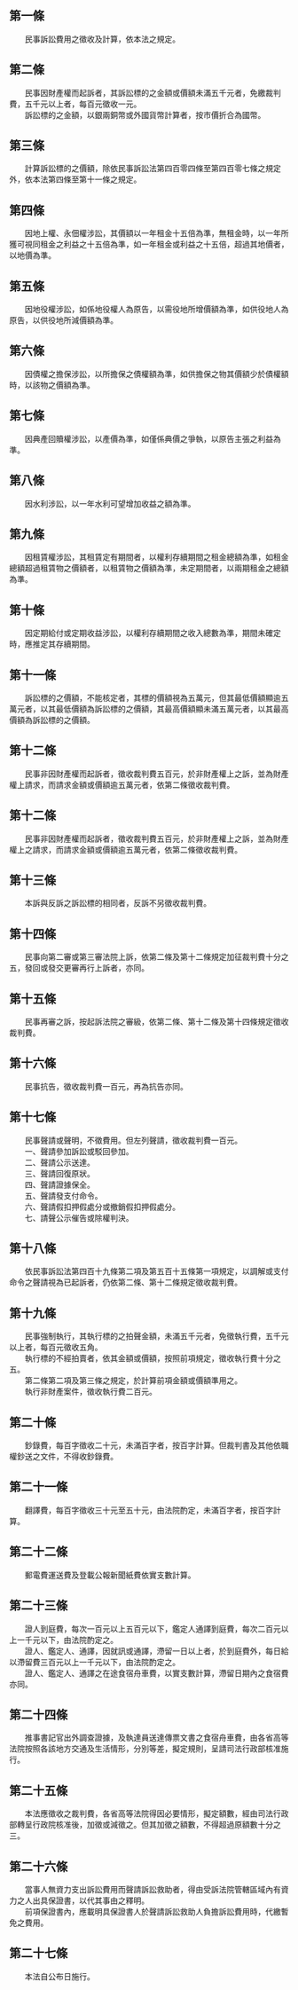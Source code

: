 第一條 
-------
　　民事訴訟費用之徵收及計算，依本法之規定。  


第二條 
-------
　　民事因財產權而起訴者，其訴訟標的之金額或價額未滿五千元者，免繳裁判費，五千元以上者，每百元徵收一元。  
　　訴訟標的之金額，以銀兩銅幣或外國貨幣計算者，按市價折合為國幣。  


第三條 
-------
　　計算訴訟標的之價額，除依民事訴訟法第四百零四條至第四百零七條之規定外，依本法第四條至第十一條之規定。  


第四條 
-------
　　因地上權、永佃權涉訟，其價額以一年租金十五倍為準，無租金時，以一年所獲可視同租金之利益之十五倍為準，如一年租金或利益之十五倍，超過其地價者，以地價為準。  


第五條 
-------
　　因地役權涉訟，如係地役權人為原告，以需役地所增價額為準，如供役地人為原告，以供役地所減價額為準。  


第六條 
-------
　　因債權之擔保涉訟，以所擔保之債權額為準，如供擔保之物其價額少於債權額時，以該物之價額為準。  


第七條 
-------
　　因典產回贖權涉訟，以產價為準，如僅係典價之爭執，以原告主張之利益為準。  


第八條 
-------
　　因水利涉訟，以一年水利可望增加收益之額為準。  


第九條 
-------
　　因租賃權涉訟，其租賃定有期間者，以權利存續期間之租金總額為準，如租金總額超過租賃物之價額者，以租賃物之價額為準，未定期間者，以兩期租金之總額為準。  


第十條 
-------
　　因定期給付或定期收益涉訟，以權利存續期間之收入總數為準，期間未確定時，應推定其存續期間。  


第十一條 
---------
　　訴訟標的之價額，不能核定者，其標的價額視為五萬元，但其最低價額顯逾五萬元者，以其最低價額為訴訟標的之價額，其最高價額顯未滿五萬元者，以其最高價額為訴訟標的之價額。  


第十二條 
---------
　　民事非因財產權而起訴者，徵收裁判費五百元，於非財產權上之訴，並為財產權上請求，而請求金額或價額逾五萬元者，依第二條徵收裁判費。  


第十二條 
---------
　　民事非因財產權而起訴者，徵收裁判費五百元，於非財產權上之訴，並為財產權上之請求，而請求金額或價額逾五萬元者，依第二條徵收裁判費。  


第十三條 
---------
　　本訴與反訴之訴訟標的相同者，反訴不另徵收裁判費。  


第十四條 
---------
　　民事向第二審或第三審法院上訴，依第二條及第十二條規定加征裁判費十分之五，發回或發交更審再行上訴者，亦同。  


第十五條 
---------
　　民事再審之訴，按起訴法院之審級，依第二條、第十二條及第十四條規定徵收裁判費。  


第十六條 
---------
　　民事抗告，徵收裁判費一百元，再為抗告亦同。  


第十七條 
---------
　　民事聲請或聲明，不徵費用。但左列聲請，徵收裁判費一百元。  
　　一、聲請參加訴訟或駁回參加。  
　　二、聲請公示送達。  
　　三、聲請回復原狀。  
　　四、聲請證據保全。  
　　五、聲請發支付命令。  
　　六、聲請假扣押假處分或撤銷假扣押假處分。  
　　七、請聲公示催告或除權判決。  


第十八條 
---------
　　依民事訴訟法第四百十九條第二項及第五百十五條第一項規定，以調解或支付命令之聲請視為已起訴者，仍依第二條、第十二條規定徵收裁判費。  


第十九條 
---------
　　民事強制執行，其執行標的之拍聲金額，未滿五千元者，免徵執行費，五千元以上者，每百元徵收五角。  
　　執行標的不經拍賣者，依其金額或價額，按照前項規定，徵收執行費十分之五。  
　　第二條第二項及第三條之規定，於計算前項金額或價額準用之。  
　　執行非財產案件，徵收執行費二百元。  


第二十條 
---------
　　鈔錄費，每百字徵收二十元，未滿百字者，按百字計算。但裁判書及其他依職權鈔送之文件，不得收鈔錄費。  


第二十一條 
-----------
　　翻譯費，每百字徵收三十元至五十元，由法院酌定，未滿百字者，按百字計算。  


第二十二條 
-----------
　　郵電費運送費及登載公報新聞紙費依實支數計算。  


第二十三條 
-----------
　　證人到庭費，每次一百元以上五百元以下，鑑定人通譯到庭費，每次二百元以上一千元以下，由法院酌定之。  
　　證人、鑑定人、通譯，因就訊或通譯，滯留一日以上者，於到庭費外，每日給以滯留費三百元以上一千元以下，由法院酌定之。  
　　證人、鑑定人、通譯之在途食宿舟車費，以實支數計算，滯留日期內之食宿費亦同。  


第二十四條 
-----------
　　推事書記官出外調查證據，及執達員送達傳票文書之食宿舟車費，由各省高等法院按照各該地方交通及生活情形，分別等差，擬定規則，呈請司法行政部核准施行。  


第二十五條 
-----------
　　本法應徵收之裁判費，各省高等法院得因必要情形，擬定額數，經由司法行政部轉呈行政院核准後，加徵或減徵之。但其加徵之額數，不得超過原額數十分之三。  


第二十六條 
-----------
　　當事人無資力支出訴訟費用而聲請訴訟救助者，得由受訴法院管轄區域內有資力之人出具保證書，以代其事由之釋明。  
　　前項保證書內，應載明具保證書人於聲請訴訟救助人負擔訴訟費用時，代繳暫免之費用。  


第二十七條 
-----------
　　本法自公布日施行。